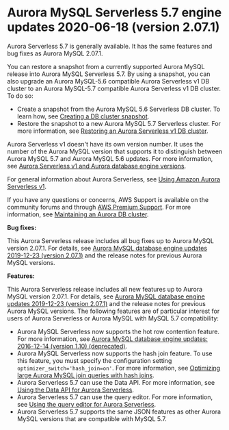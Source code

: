 # Aurora MySQL Serverless 5\.7 engine updates 2020\-06\-18 \(version 2\.07\.1\)<a name="AuroraMySQL.Updates.serverless_2_07_01"></a>

 Aurora Serverless 5\.7 is generally available\. It has the same features and bug fixes as Aurora MySQL 2\.07\.1\. 

You can restore a snapshot from a currently supported Aurora MySQL release into Aurora MySQL Serverless 5\.7\. By using a snapshot, you can also upgrade an Aurora MySQL\-5\.6 compatible Aurora Serverless v1 DB cluster to an Aurora MySQL\-5\.7 compatible Aurora Serverless v1 DB cluster\. To do so:
+ Create a snapshot from the Aurora MySQL 5\.6 Serverless  DB cluster\. To learn how, see [Creating a DB cluster snapshot](USER_CreateSnapshotCluster.md)\. 
+ Restore the snapshot to a new Aurora MySQL 5\.7 Serverless cluster\. For more information, see [Restoring an Aurora Serverless v1 DB cluster](aurora-serverless.restorefromsnapshot.md)\. 

Aurora Serverless v1 doesn't have its own version number\. It uses the number of the Aurora MySQL version that supports it to distinguish between Aurora MySQL 5\.7 and Aurora MySQL 5\.6 updates\. For more information, see [Aurora Serverless v1 and Aurora database engine versions](aurora-serverless.relnotes.md)\.

For general information about Aurora Serverless, see [Using Amazon Aurora Serverless v1](aurora-serverless.md)\.

 If you have any questions or concerns, AWS Support is available on the community forums and through [AWS Premium Support](http://aws.amazon.com/support)\. For more information, see [Maintaining an Aurora DB cluster](https://docs.aws.amazon.com/AmazonRDS/latest/AuroraUserGuide/USER_UpgradeDBInstance.Maintenance.html)\. 

 **Bug fixes:** 

 This Aurora Serverless release includes all bug fixes up to Aurora MySQL version 2\.07\.1\. For details, see [Aurora MySQL database engine updates 2019\-12\-23 \(version 2\.07\.1\)](AuroraMySQL.Updates.2071.md) and the release notes for previous Aurora MySQL versions\. 

 **Features:** 

 This Aurora Serverless release includes all new features up to Aurora MySQL version 2\.07\.1\. For details, see [Aurora MySQL database engine updates 2019\-12\-23 \(version 2\.07\.1\)](AuroraMySQL.Updates.2071.md) and the release notes for previous Aurora MySQL versions\. The following features are of particular interest for users of Aurora Serverless or Aurora MySQL with MySQL 5\.7 compatibility: 
+  Aurora MySQL Serverless now supports the hot row contention feature\. For more information, see [Aurora MySQL database engine updates: 2016\-12\-14 \(version 1\.10\) \(deprecated\)](AuroraMySQL.Updates.20161214.md)\. 
+  Aurora MySQL Serverless now supports the hash join feature\. To use this feature, you must specify the configuration setting `optimizer_switch='hash_join=on'`\. For more information, see [Optimizing large Aurora MySQL join queries with hash joins](AuroraMySQL.BestPractices.md#Aurora.BestPractices.HashJoin)\. 
+  Aurora Serverless 5\.7 can use the Data API\. For more information, see [Using the Data API for Aurora Serverless](data-api.md)\. 
+  Aurora Serverless 5\.7 can use the query editor\. For more information, see [Using the query editor for Aurora Serverless](query-editor.md)\. 
+  Aurora Serverless 5\.7 supports the same JSON features as other Aurora MySQL versions that are compatible with MySQL 5\.7\. 